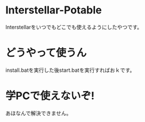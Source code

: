 # Interstellar-Potable
Interstellarをいつでもどこでも使えるようにしたやつです。
# どうやって使うん
install.batを実行した後start.batを実行すればおｋです。
# 学PCで使えないぞ!
あほなんで解決できません。
